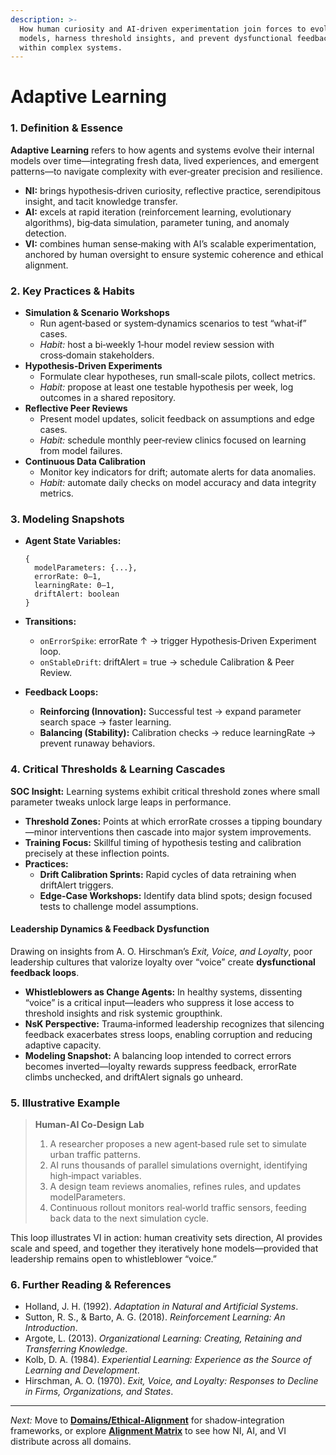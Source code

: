 ```yaml
---
description: >-
  How human curiosity and AI-driven experimentation join forces to evolve
  models, harness threshold insights, and prevent dysfunctional feedback loops
  within complex systems.
---
```


# Adaptive Learning

### 1. Definition & Essence

**Adaptive Learning** refers to how agents and systems evolve their internal models over time—integrating fresh data, lived experiences, and emergent patterns—to navigate complexity with ever‑greater precision and resilience.

* **NI:** brings hypothesis‑driven curiosity, reflective practice, serendipitous insight, and tacit knowledge transfer.
* **AI:** excels at rapid iteration (reinforcement learning, evolutionary algorithms), big‑data simulation, parameter tuning, and anomaly detection.
* **VI:** combines human sense‑making with AI’s scalable experimentation, anchored by human oversight to ensure systemic coherence and ethical alignment.

### 2. Key Practices & Habits

* **Simulation & Scenario Workshops**
  * Run agent‑based or system‑dynamics scenarios to test “what‑if” cases.
  * _Habit:_ host a bi‑weekly 1‑hour model review session with cross‑domain stakeholders.
* **Hypothesis‑Driven Experiments**
  * Formulate clear hypotheses, run small‑scale pilots, collect metrics.
  * _Habit:_ propose at least one testable hypothesis per week, log outcomes in a shared repository.
* **Reflective Peer Reviews**
  * Present model updates, solicit feedback on assumptions and edge cases.
  * _Habit:_ schedule monthly peer‑review clinics focused on learning from model failures.
* **Continuous Data Calibration**
  * Monitor key indicators for drift; automate alerts for data anomalies.
  * _Habit:_ automate daily checks on model accuracy and data integrity metrics.

### 3. Modeling Snapshots

*   **Agent State Variables:**

    ```
    {  
      modelParameters: {...},  
      errorRate: 0–1,  
      learningRate: 0–1,  
      driftAlert: boolean  
    }  
    ```
* **Transitions:**
  * `onErrorSpike`: errorRate ↑ → trigger Hypothesis‑Driven Experiment loop.
  * `onStableDrift`: driftAlert = true → schedule Calibration & Peer Review.
* **Feedback Loops:**
  * **Reinforcing (Innovation):** Successful test → expand parameter search space → faster learning.
  * **Balancing (Stability):** Calibration checks → reduce learningRate → prevent runaway behaviors.

### 4. Critical Thresholds & Learning Cascades

**SOC Insight:** Learning systems exhibit critical threshold zones where small parameter tweaks unlock large leaps in performance.

* **Threshold Zones:** Points at which errorRate crosses a tipping boundary—minor interventions then cascade into major system improvements.
* **Training Focus:** Skillful timing of hypothesis testing and calibration precisely at these inflection points.
* **Practices:**
  * **Drift Calibration Sprints:** Rapid cycles of data retraining when driftAlert triggers.
  * **Edge‑Case Workshops:** Identify data blind spots; design focused tests to challenge model assumptions.

#### Leadership Dynamics & Feedback Dysfunction

Drawing on insights from A. O. Hirschman’s _Exit, Voice, and Loyalty_, poor leadership cultures that valorize loyalty over “voice” create **dysfunctional feedback loops**.

* **Whistleblowers as Change Agents:** In healthy systems, dissenting “voice” is a critical input—leaders who suppress it lose access to threshold insights and risk systemic groupthink.
* **NsK Perspective:** Trauma‑informed leadership recognizes that silencing feedback exacerbates stress loops, enabling corruption and reducing adaptive capacity.
* **Modeling Snapshot:** A balancing loop intended to correct errors becomes inverted—loyalty rewards suppress feedback, errorRate climbs unchecked, and driftAlert signals go unheard.

### 5. Illustrative Example

> **Human‑AI Co‑Design Lab**
>
> 1. A researcher proposes a new agent‑based rule set to simulate urban traffic patterns.
> 2. AI runs thousands of parallel simulations overnight, identifying high‑impact variables.
> 3. A design team reviews anomalies, refines rules, and updates modelParameters.
> 4. Continuous rollout monitors real‑world traffic sensors, feeding back data to the next simulation cycle.

This loop illustrates VI in action: human creativity sets direction, AI provides scale and speed, and together they iteratively hone models—provided that leadership remains open to whistleblower “voice.”

### 6. Further Reading & References

* Holland, J. H. (1992). _Adaptation in Natural and Artificial Systems_.
* Sutton, R. S., & Barto, A. G. (2018). _Reinforcement Learning: An Introduction_.
* Argote, L. (2013). _Organizational Learning: Creating, Retaining and Transferring Knowledge_.
* Kolb, D. A. (1984). _Experiential Learning: Experience as the Source of Learning and Development_.
* Hirschman, A. O. (1970). _Exit, Voice, and Loyalty: Responses to Decline in Firms, Organizations, and States_.

***

_Next:_ Move to [**Domains/Ethical‑Alignment**](ethical-alignment.md) for shadow‑integration frameworks, or explore [**Alignment Matrix**](../model/alignment-matrix.md) to see how NI, AI, and VI distribute across all domains.
